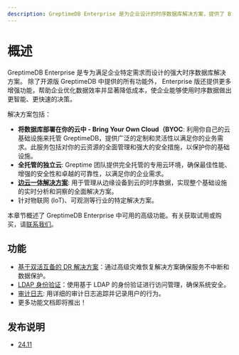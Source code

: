 ```yaml
---
description: GreptimeDB Enterprise 是为企业设计的时序数据库解决方案，提供了 BYOC、全托管云、边云一体等部署方式，并包含高级功能如双活互备的 DR 解决方案、LDAP 身份验证和审计日志。
---
```


# 概述

GreptimeDB Enterprise 是专为满足企业特定需求而设计的强大时序数据库解决方案。
除了开源版 GreptimeDB 中提供的所有功能外，
Enterprise 版还提供更多增强功能，帮助企业优化数据效率并显著降低成本，使企业能够使用时序数据做出更智能、更快速的决策。

解决方案包括：

- **将数据库部署在你的云中 - Bring Your Own Cloud（BYOC**: 利用你自己的云基础设施来托管 GreptimeDB，提供广泛的定制和灵活性以满足你的业务需求。此服务包括对你的云资源的全面管理和强大的安全措施，以保护你的基础设施。
- **全托管的独立云**: Greptime 团队提供完全托管的专用云环境，确保最佳性能、增强的安全性和卓越的可靠性，以满足你的企业需求。
- **[边云一体解决方案](https://greptime.com/product/carcloud)**: 用于管理从边缘设备到云的时序数据，实现整个基础设施的实时分析和洞察的全面解决方案。
- 针对物联网 (IoT)、可观测等行业的特定解决方案。

本章节概述了 GreptimeDB Enterprise 中可用的高级功能。有关获取试用或购买，请[联系我们](https://greptime.cn/contactus)。

## 功能

- [基于双活互备的 DR 解决方案](./administration/disaster-recovery/overview.md)：通过高级灾难恢复解决方案确保服务不中断和数据保护。
- [LDAP 身份验证](./deployments/authentication.md)：使用基于 LDAP 的身份验证进行访问管理，确保系统安全。
- [审计日志](./deployments/audit-logging.md): 用详细的审计日志追踪并记录用户的行为。
- 更多功能文档即将推出！

## 发布说明

- [24.11](./release-notes/release-24_11.md)
